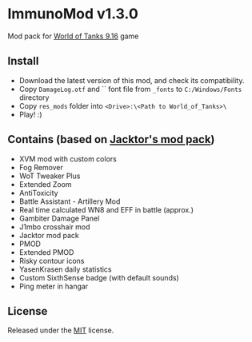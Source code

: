 # ImmunoMod v1.3.0
Mod pack for [World of Tanks 9.16](http://worldoftanks.eu/) game

## Install
* Download the latest version of this mod, and check its compatibility.
* Copy `DamageLog.otf` and `` font file from `_fonts` to `C:/Windows/Fonts` directory
* Copy `res_mods` folder into `<Drive>:\<Path to World_of_Tanks>\`
* Play! :)

## Contains (based on [Jacktor's mod pack](http://www.wotinfo.hu/index.php/add-ons/item/335-jacktor-mod-pack))
* XVM mod with custom colors
* Fog Remover
* WoT Tweaker Plus
* Extended Zoom
* AntiToxicity
* Battle Assistant - Artillery Mod
* Real time calculated WN8 and EFF in battle (approx.)
* Gambiter Damage Panel
* J1mbo crosshair mod
* Jacktor mod pack
* PMOD
* Extended PMOD
* Risky contour icons
* YasenKrasen daily statistics
* Custom SixthSense badge (with default sounds)
* Ping meter in hangar

## License
Released under the [MIT](https://github.com/peterbartha/ImmunoMod/blob/master/LICENSE) license.
